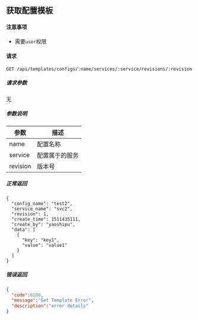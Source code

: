 ## 获取配置模板

#### 注意事项

- 需要`user`权限

#### 请求

```
GET /api/templates/configs/:name/services/:service/revisions/:revision
```

##### 请求参数

无

##### 参数说明

| 参数 | 描述 |
|-----|-----|
| name | 配置名称 |
| service | 配置属于的服务 |
| revision | 版本号 |

##### 正常返回

```
{
  "config_name": "test2",
  "service_name": "svc2",
  "revision": 1,
  "create_time": 1511435111,
  "create_by": "yaoshipu",
  "data": [
    {
      "key": "key1",
      "value": "value1"
    }
  ]
}
```

##### 错误返回

```json
{
  "code":6100,
  "message":"Get Template Error",
  "description":"error details"
}
```
